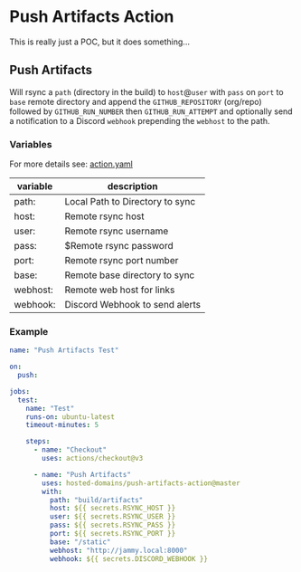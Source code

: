 # Push Artifacts Action

This is really just a POC, but it does something...

## Push Artifacts

Will rsync a `path` (directory in the build) to `host`@`user` with `pass` on `port` to `base` remote directory
and append the `GITHUB_REPOSITORY` (org/repo) followed by `GITHUB_RUN_NUMBER` then `GITHUB_RUN_ATTEMPT`
and optionally send a notification to a Discord `webhook` prepending the `webhost` to the path.

### Variables

For more details see: [action.yaml](action.yaml)

| variable   | description                     |
|------------|---------------------------------|
| path:      | Local Path to Directory to sync |
| host:      | Remote rsync host               |             
| user:      | Remote rsync username           |             
| pass:      | $Remote rsync password          |             
| port:      | Remote rsync port number        |             
| base:      | Remote base directory to sync   |
| webhost:   | Remote web host for links       |             
| webhook:   | Discord Webhook to send alerts  |                  

### Example

```yaml
name: "Push Artifacts Test"

on:
  push:

jobs:
  test:
    name: "Test"
    runs-on: ubuntu-latest
    timeout-minutes: 5

    steps:
      - name: "Checkout"
        uses: actions/checkout@v3

      - name: "Push Artifacts"
        uses: hosted-domains/push-artifacts-action@master
        with:
          path: "build/artifacts"
          host: ${{ secrets.RSYNC_HOST }}
          user: ${{ secrets.RSYNC_USER }}
          pass: ${{ secrets.RSYNC_PASS }}
          port: ${{ secrets.RSYNC_PORT }}
          base: "/static"
          webhost: "http://jammy.local:8000"
          webhook: ${{ secrets.DISCORD_WEBHOOK }}
```

